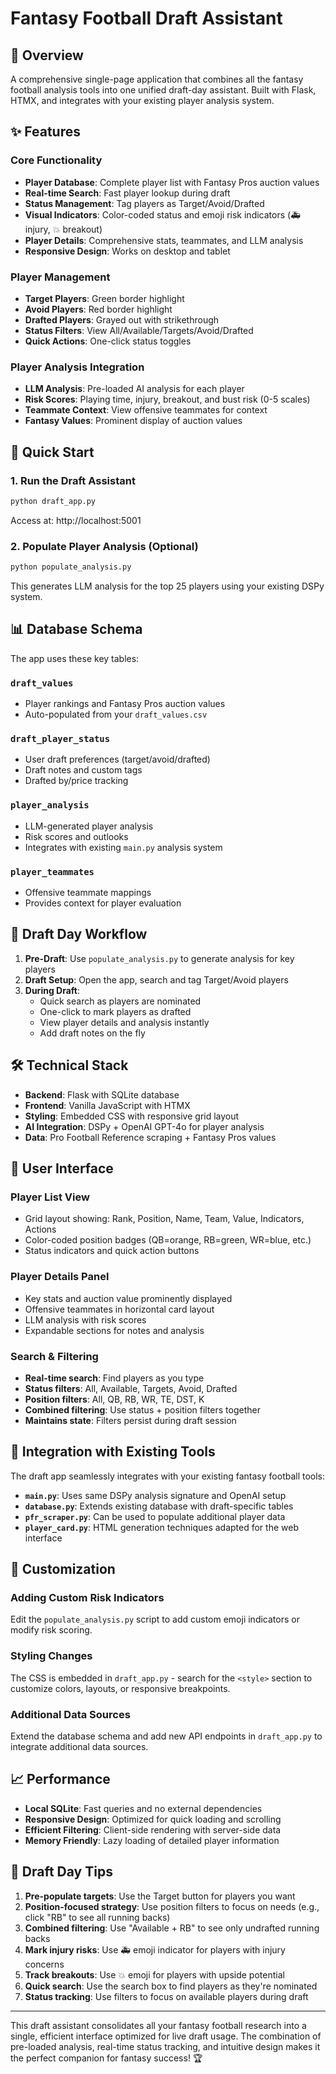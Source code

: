 # Fantasy Football Draft Assistant

## 🏈 Overview
A comprehensive single-page application that combines all the fantasy football analysis tools into one unified draft-day assistant. Built with Flask, HTMX, and integrates with your existing player analysis system.

## ✨ Features

### Core Functionality
- **Player Database**: Complete player list with Fantasy Pros auction values
- **Real-time Search**: Fast player lookup during draft
- **Status Management**: Tag players as Target/Avoid/Drafted
- **Visual Indicators**: Color-coded status and emoji risk indicators (🚑 injury, 💥 breakout)
- **Player Details**: Comprehensive stats, teammates, and LLM analysis
- **Responsive Design**: Works on desktop and tablet

### Player Management
- **Target Players**: Green border highlight 
- **Avoid Players**: Red border highlight
- **Drafted Players**: Grayed out with strikethrough
- **Status Filters**: View All/Available/Targets/Avoid/Drafted
- **Quick Actions**: One-click status toggles

### Player Analysis Integration
- **LLM Analysis**: Pre-loaded AI analysis for each player
- **Risk Scores**: Playing time, injury, breakout, and bust risk (0-5 scales)
- **Teammate Context**: View offensive teammates for context
- **Fantasy Values**: Prominent display of auction values

## 🚀 Quick Start

### 1. Run the Draft Assistant
```bash
python draft_app.py
```
Access at: http://localhost:5001

### 2. Populate Player Analysis (Optional)
```bash
python populate_analysis.py
```
This generates LLM analysis for the top 25 players using your existing DSPy system.

## 📊 Database Schema

The app uses these key tables:

### `draft_values`
- Player rankings and Fantasy Pros auction values
- Auto-populated from your `draft_values.csv`

### `draft_player_status` 
- User draft preferences (target/avoid/drafted)
- Draft notes and custom tags
- Drafted by/price tracking

### `player_analysis`
- LLM-generated player analysis
- Risk scores and outlooks
- Integrates with existing `main.py` analysis system

### `player_teammates`
- Offensive teammate mappings
- Provides context for player evaluation

## 🎯 Draft Day Workflow

1. **Pre-Draft**: Use `populate_analysis.py` to generate analysis for key players
2. **Draft Setup**: Open the app, search and tag Target/Avoid players
3. **During Draft**: 
   - Quick search as players are nominated
   - One-click to mark players as drafted
   - View player details and analysis instantly
   - Add draft notes on the fly

## 🛠️ Technical Stack

- **Backend**: Flask with SQLite database
- **Frontend**: Vanilla JavaScript with HTMX
- **Styling**: Embedded CSS with responsive grid layout
- **AI Integration**: DSPy + OpenAI GPT-4o for player analysis
- **Data**: Pro Football Reference scraping + Fantasy Pros values

## 📱 User Interface

### Player List View
- Grid layout showing: Rank, Position, Name, Team, Value, Indicators, Actions
- Color-coded position badges (QB=orange, RB=green, WR=blue, etc.)
- Status indicators and quick action buttons

### Player Details Panel
- Key stats and auction value prominently displayed  
- Offensive teammates in horizontal card layout
- LLM analysis with risk scores
- Expandable sections for notes and analysis

### Search & Filtering
- **Real-time search**: Find players as you type
- **Status filters**: All, Available, Targets, Avoid, Drafted
- **Position filters**: All, QB, RB, WR, TE, DST, K
- **Combined filtering**: Use status + position filters together
- **Maintains state**: Filters persist during draft session

## 🔧 Integration with Existing Tools

The draft app seamlessly integrates with your existing fantasy football tools:

- **`main.py`**: Uses same DSPy analysis signature and OpenAI setup
- **`database.py`**: Extends existing database with draft-specific tables
- **`pfr_scraper.py`**: Can be used to populate additional player data
- **`player_card.py`**: HTML generation techniques adapted for the web interface

## 🎨 Customization

### Adding Custom Risk Indicators
Edit the `populate_analysis.py` script to add custom emoji indicators or modify risk scoring.

### Styling Changes
The CSS is embedded in `draft_app.py` - search for the `<style>` section to customize colors, layouts, or responsive breakpoints.

### Additional Data Sources
Extend the database schema and add new API endpoints in `draft_app.py` to integrate additional data sources.

## 📈 Performance

- **Local SQLite**: Fast queries and no external dependencies
- **Responsive Design**: Optimized for quick loading and scrolling
- **Efficient Filtering**: Client-side rendering with server-side data
- **Memory Friendly**: Lazy loading of detailed player information

## 🤝 Draft Day Tips

1. **Pre-populate targets**: Use the Target button for players you want
2. **Position-focused strategy**: Use position filters to focus on needs (e.g., click "RB" to see all running backs)
3. **Combined filtering**: Use "Available + RB" to see only undrafted running backs
4. **Mark injury risks**: Use 🚑 emoji indicator for players with injury concerns  
5. **Track breakouts**: Use 💥 emoji for players with upside potential
6. **Quick search**: Use the search box to find players as they're nominated
7. **Status tracking**: Use filters to focus on available players during draft

---

This draft assistant consolidates all your fantasy football research into a single, efficient interface optimized for live draft usage. The combination of pre-loaded analysis, real-time status tracking, and intuitive design makes it the perfect companion for fantasy success! 🏆